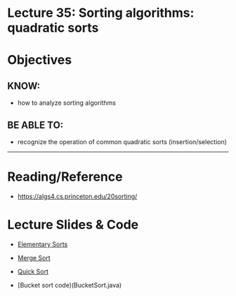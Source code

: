 # Lecture 35: Sorting algorithms: quadratic sorts

# Objectives

## KNOW:
- how to analyze sorting algorithms
  
## BE ABLE TO:
- recognize the operation of common quadratic sorts (insertion/selection)


---
# Reading/Reference

- https://algs4.cs.princeton.edu/20sorting/


# Lecture Slides & Code

- [Elementary Sorts](https://algs4.cs.princeton.edu/lectures/keynote/21ElementarySorts.pdf)
- [Merge Sort](https://algs4.cs.princeton.edu/lectures/keynote/22Mergesort.pdf)
- [Quick Sort](https://algs4.cs.princeton.edu/lectures/keynote/23Quicksort.pdf)

- [Bucket sort code)(BucketSort.java)



